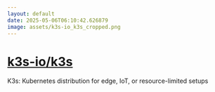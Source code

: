 ```yaml
---
layout: default
date: 2025-05-06T06:10:42.626879
image: assets/k3s-io_k3s_cropped.png
---
```


# [k3s-io/k3s](https://github.com/k3s-io/k3s)

K3s: Kubernetes distribution for edge, IoT, or resource-limited setups
